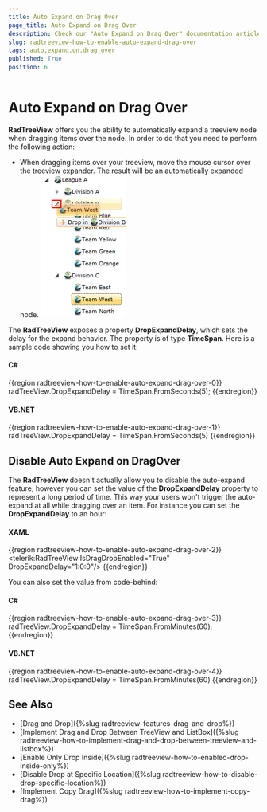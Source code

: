 ```yaml
---
title: Auto Expand on Drag Over
page_title: Auto Expand on Drag Over
description: Check our "Auto Expand on Drag Over" documentation article for the RadTreeView WPF control.
slug: radtreeview-how-to-enable-auto-expand-drag-over
tags: auto,expand,on,drag,over
published: True
position: 6
---
```


# Auto Expand on Drag Over

__RadTreeView__ offers you the ability to automatically expand a treeview node when dragging items over the node. In order to do that you need to perform the following action:

* When dragging items over your treeview, move the mouse cursor over the treeview expander. The result will be an automatically expanded node. 
![](images/RadTreeView_HowEnableAutoExpandOnDragOver_010.png)

The __RadTreeView__ exposes a property __DropExpandDelay__, which sets the delay for the expand behavior. The property is of type __TimeSpan__. Here is a sample code showing you how to set it:		

#### __C#__
{{region radtreeview-how-to-enable-auto-expand-drag-over-0}}
	radTreeView.DropExpandDelay = TimeSpan.FromSeconds(5);
{{endregion}}

#### __VB.NET__	
{{region radtreeview-how-to-enable-auto-expand-drag-over-1}}
	radTreeView.DropExpandDelay = TimeSpan.FromSeconds(5)
{{endregion}}

## Disable Auto Expand on DragOver

The __RadTreeView__ doesn't actually allow you to disable the auto-expand feature, however you can set the value of the __DropExpandDelay__ property to represent a long period of time. This way your users won't trigger the auto-expand at all while dragging over an item. For instance you can set the __DropExpandDelay__ to an hour:		

#### __XAML__	
{{region radtreeview-how-to-enable-auto-expand-drag-over-2}}
	<telerik:RadTreeView IsDragDropEnabled="True" DropExpandDelay="1:0:0"/>
{{endregion}}

You can also set the value from code-behind:
	
#### __C#__
{{region radtreeview-how-to-enable-auto-expand-drag-over-3}}
	radTreeView.DropExpandDelay = TimeSpan.FromMinutes(60);		
{{endregion}}

#### __VB.NET__
{{region radtreeview-how-to-enable-auto-expand-drag-over-4}}
	radTreeView.DropExpandDelay = TimeSpan.FromMinutes(60)
{{endregion}}

## See Also
 * [Drag and Drop]({%slug radtreeview-features-drag-and-drop%})
 * [Implement Drag and Drop Between TreeView and ListBox]({%slug radtreeview-how-to-implement-drag-and-drop-between-treeview-and-listbox%})
 * [Enable Only Drop Inside]({%slug radtreeview-how-to-enabled-drop-inside-only%})
 * [Disable Drop at Specific Location]({%slug radtreeview-how-to-disable-drop-specific-location%})
 * [Implement Copy Drag]({%slug radtreeview-how-to-implement-copy-drag%})